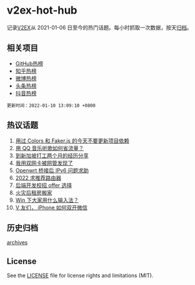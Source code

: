 # v2ex-hot-hub

 记录[V2EX](https://www.v2ex.com/)从 2021-01-06 日至今的热门话题。每小时抓取一次数据，按天[归档](archives)。
 
 ## 相关项目

- [GitHub热榜](https://github.com/lonnyzhang423/github-hot-hub)
- [知乎热榜](https://github.com/lonnyzhang423/zhihu-hot-hub)
- [微博热榜](https://github.com/lonnyzhang423/weibo-hot-hub)
- [头条热榜](https://github.com/lonnyzhang423/toutiao-hot-hub)
- [抖音热榜](https://github.com/lonnyzhang423/douyin-hot-hub)


 `更新时间：2022-01-10 13:09:10 +0800`

## 热议话题

1. [用过 Colors 和 Faker.js 的今天不要更新项目依赖](https://www.v2ex.com/t/827224)
1. [用 QQ 音乐听歌如何省流量？](https://www.v2ex.com/t/827208)
1. [到新加坡打工两个月的经历分享](https://www.v2ex.com/t/827199)
1. [我用双网卡被网管发现了](https://www.v2ex.com/t/827166)
1. [Openwrt 桥接后 IPv6 问题求助](https://www.v2ex.com/t/827161)
1. [2022 求推荐路由器](https://www.v2ex.com/t/827212)
1. [后端开发校招 offer 选择](https://www.v2ex.com/t/827223)
1. [火灾后租房搬家](https://www.v2ex.com/t/827162)
1. [Win 下大家用什么输入法？](https://www.v2ex.com/t/827232)
1. [V 友们， iPhone 如何双开微信](https://www.v2ex.com/t/827238)

## 历史归档

[archives](archives)

## License

See the [LICENSE](LICENSE) file for license rights and limitations (MIT).
